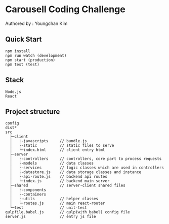 # Carousell Coding Challenge
Authored by : Youngchan Kim

## Quick Start

    npm install
    npm run watch (development)
    npm start (production)
    npm test (test)

## Stack

    Node.js
    React

## Project structure

    config
    dist*
    src
      ├─client
      │   ├-javascripts     // bundle.js
      │   ├-static          // static files to serve
      │   └─index.html      // client entry html
      ├─server
      │   ├-controllers     // controllers, core part to process requests
      │   ├-models          // data classes
      │   ├-services        // logic classes which are used in controllers
      │   ├-datastore.js    // data storage classes and instance
      │   ├-api-route.js    // backend api routes
      │   └─index.js        // backend main server
      ├─shared              // server-client shared files
      │   ├-components
      │   ├-containers
      │   ├-utils           // helper classes
      │   └─routes.js       // main react-router
      └─test                // unit-test
    gulpfile.babel.js       // gulp(with babel) config file
    server.js               // entry js file

